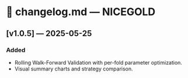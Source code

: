 # 📘 changelog.md — NICEGOLD

## [v1.0.5] — 2025-05-25
### Added
- Rolling Walk-Forward Validation with per-fold parameter optimization.
- Visual summary charts and strategy comparison.
